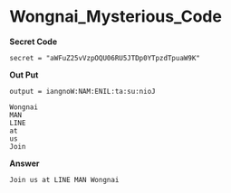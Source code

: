 # Wongnai_Mysterious_Code

**Secret Code**

```
secret = "aWFuZ25vVzpOQU06RU5JTDp0YTpzdTpuaW9K"
```

**Out Put**

```
output = iangnoW:NAM:ENIL:ta:su:nioJ
```

```
Wongnai
MAN
LINE
at
us
Join
```

**Answer**

```
Join us at LINE MAN Wongnai
```




